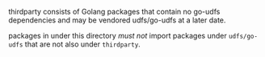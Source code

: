 thirdparty consists of Golang packages that contain no go-udfs dependencies and
may be vendored udfs/go-udfs at a later date.

packages in under this directory _must not_ import packages under
`udfs/go-udfs` that are not also under `thirdparty`.
